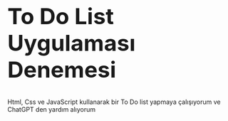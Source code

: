 <h1 style="font-size:50px">To Do List Uygulaması Denemesi</h1>
<p>Html, Css ve JavaScript kullanarak bir To Do list yapmaya çalışıyorum ve ChatGPT den yardım  alıyorum</p>
